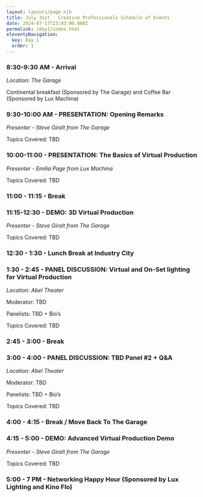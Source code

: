 ```yaml
---
layout: layouts/page.njk
title: July 31st - Creative Professionals Schedule of Events
date: 2024-07-17T23:03:00.000Z
permalink: /day1/index.html
eleventyNavigation:
  key: Day 1
  order: 1
---
```

### **8:30-9:30 AM - Arrival**

*Location: The Garage*

Continental breakfast (Sponsored by The Garage) and Coffee Bar (Sponsored by Lux Machina)

### **9:30-10:00 AM - PRESENTATION: Opening Remarks**

*Presenter - Steve Giralt from The Garage*

Topics Covered: TBD

### **10:00-11:00 - PRESENTATION: The Basics of Virtual Production**

*Presenter - Emilia Page from Lux Machina*

Topics Covered: TBD

### **11:00 - 11:15 - Break**

### **11:15-12:30 - DEMO: 3D Virtual Production** 

*Presenter - Steve Giralt from The Garage*

Topics Covered: TBD  

### **12:30 - 1:30 - Lunch Break at Industry City**

### **1:30 - 2:45 - PANEL DISCUSSION: Virtual and On-Set lighting for Virtual Production**

*Location: Abel Theater*

Moderator: TBD

Panelists: TBD + Bio’s

Topics Covered: TBD  

### **2:45 - 3:00  - Break**

### **3:00 - 4:00  -  PANEL DISCUSSION: TBD Panel #2 + Q&A**

*Location: Abel Theater*

Moderator: TBD

Panelists: TBD + Bio’s

Topics Covered: TBD  

### **4:00 - 4:15 - Break / Move Back To The Garage**

### **4:15 - 5:00 - DEMO: Advanced Virtual Production Demo**

*Presenter - Steve Giralt from The Garage*

Topics Covered: TBD  

### **5:00 - 7 PM - Networking Happy Hour (Sponsored by Lux Lighting and Kino Flo)**
